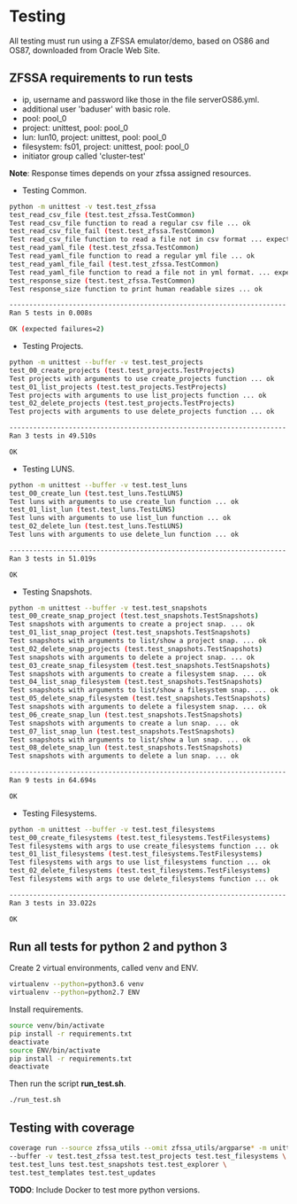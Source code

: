 # Testing

All testing must run using a ZFSSA emulator/demo, based on OS86 and OS87, downloaded from Oracle Web Site.

## ZFSSA requirements to run tests

- ip, username and password like those in the file serverOS86.yml.
- additional user 'baduser' with basic role.
- pool: pool_0
- project: unittest, pool: pool_0
- lun: lun10, project: unittest, pool: pool_0
- filesystem: fs01, project: unittest, pool: pool_0
- initiator group called 'cluster-test'

**Note**: Response times depends on your zfssa assigned resources.

- Testing Common.

```sh
python -m unittest -v test.test_zfssa
test_read_csv_file (test.test_zfssa.TestCommon)
Test read_csv_file function to read a regular csv file ... ok
test_read_csv_file_fail (test.test_zfssa.TestCommon)
Test read_csv_file function to read a file not in csv format ... expected failure
test_read_yaml_file (test.test_zfssa.TestCommon)
Test read_yaml_file function to read a regular yml file ... ok
test_read_yaml_file_fail (test.test_zfssa.TestCommon)
Test read_yaml_file function to read a file not in yml format. ... expected failure
test_response_size (test.test_zfssa.TestCommon)
Test response_size function to print human readable sizes ... ok

----------------------------------------------------------------------
Ran 5 tests in 0.008s

OK (expected failures=2)
```

- Testing Projects.

```sh
python -m unittest --buffer -v test.test_projects
test_00_create_projects (test.test_projects.TestProjects)
Test projects with arguments to use create_projects function ... ok
test_01_list_projects (test.test_projects.TestProjects)
Test projects with arguments to use list_projects function ... ok
test_02_delete_projects (test.test_projects.TestProjects)
Test projects with arguments to use delete_projects function ... ok

----------------------------------------------------------------------
Ran 3 tests in 49.510s

OK
```

- Testing LUNS.

```sh
python -m unittest --buffer -v test.test_luns
test_00_create_lun (test.test_luns.TestLUNS)
Test luns with arguments to use create_lun function ... ok
test_01_list_lun (test.test_luns.TestLUNS)
Test luns with arguments to use list_lun function ... ok
test_02_delete_lun (test.test_luns.TestLUNS)
Test luns with arguments to use delete_lun function ... ok

----------------------------------------------------------------------
Ran 3 tests in 51.019s

OK
```

- Testing Snapshots.

```sh
python -m unittest --buffer -v test.test_snapshots
test_00_create_snap_project (test.test_snapshots.TestSnapshots)
Test snapshots with arguments to create a project snap. ... ok
test_01_list_snap_project (test.test_snapshots.TestSnapshots)
Test snapshots with arguments to list/show a project snap. ... ok
test_02_delete_snap_projects (test.test_snapshots.TestSnapshots)
Test snapshots with arguments to delete a project snap. ... ok
test_03_create_snap_filesystem (test.test_snapshots.TestSnapshots)
Test snapshots with arguments to create a filesystem snap. ... ok
test_04_list_snap_filesystem (test.test_snapshots.TestSnapshots)
Test snapshots with arguments to list/show a filesystem snap. ... ok
test_05_delete_snap_filesystem (test.test_snapshots.TestSnapshots)
Test snapshots with arguments to delete a filesystem snap. ... ok
test_06_create_snap_lun (test.test_snapshots.TestSnapshots)
Test snapshots with arguments to create a lun snap. ... ok
test_07_list_snap_lun (test.test_snapshots.TestSnapshots)
Test snapshots with arguments to list/show a lun snap. ... ok
test_08_delete_snap_lun (test.test_snapshots.TestSnapshots)
Test snapshots with arguments to delete a lun snap. ... ok

----------------------------------------------------------------------
Ran 9 tests in 64.694s

OK
```

- Testing Filesystems.

```sh
python -m unittest --buffer -v test.test_filesystems
test_00_create_filesystems (test.test_filesystems.TestFilesystems)
Test filesystems with args to use create_filesystems function ... ok
test_01_list_filesystems (test.test_filesystems.TestFilesystems)
Test filesystems with args to use list_filesystems function ... ok
test_02_delete_filesystems (test.test_filesystems.TestFilesystems)
Test filesystems with args to use delete_filesystems function ... ok

----------------------------------------------------------------------
Ran 3 tests in 33.022s

OK
```

## Run all tests for python 2 and python 3

Create 2 virtual environments, called venv and ENV.

```sh
virtualenv --python=python3.6 venv
virtualenv --python=python2.7 ENV
```

Install requirements.

```sh
source venv/bin/activate
pip install -r requirements.txt
deactivate
source ENV/bin/activate
pip install -r requirements.txt
deactivate
```

Then run the script **run_test.sh**.

```sh
./run_test.sh
```

## Testing with coverage

```sh
coverage run --source zfssa_utils --omit zfssa_utils/argparse* -m unittest \
--buffer -v test.test_zfssa test.test_projects test.test_filesystems \
test.test_luns test.test_snapshots test.test_explorer \
test.test_templates test.test_updates
```

**TODO**: Include Docker to test more python versions.

